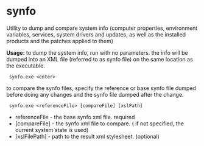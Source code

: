 # synfo
Utility to dump and compare system info (computer properties, environment variables, services, system drivers and updates, as well as the installed products and the patches applied to them)

**Usage:**
to dump the system info, run with no parameters. the info will be dumped into an XML file (referred to as synfo file) on the same location as the executable.

` synfo.exe <enter>`

to compare the synfo files, specify the reference or base synfo file dumped before doing any changes and the synfo file dumped after the change. 

` synfo.exe <referenceFile> [compareFile] [xslPath]`

- referenceFile - the base synfo xml file. required
- [compareFile]        - the synfo xml file to compare. ( if not specified, the current system state is used)
- [xslFilePath]        - path to the result xml stylesheet. (optional)
